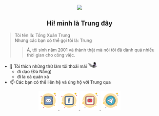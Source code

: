 <p align="center">
  <img src="https://github.com/thompsonemerson/thompsonemerson/raw/master/cover-thompson.png" height="200"/>
</p>
<h2 align="center">Hi! mình là Trung đây</h2>

> Tôi tên là: Tống Xuân Trung <br>
> Nhưng các bạn có thể gọi tôi là: Trung <br>
>> À, tôi sinh năm 2001 và thành thật mà nói tôi đã dành quá nhiều thời gian cho công việc.<br>



- 👀 Tôi thích những thứ làm tôi thoải mái <img height="20px" src="https://raw.githubusercontent.com//dieenx/dieenx/main/README/catcode.gif?raw=true">
  - đi dạo (Đà Nẵng)
  - đi la cà quán xá 
- 📫 Các bạn có thể liên hệ và ủng hộ với Trung qua


<p align="center">
    <a href="mailto:admin@icamta.com">
    <img height="64px" src="https://raw.githubusercontent.com/dieenx/dieenx/main/icons/mail.svg">
  </a>
  <a href="https://www.facebook.com/tongxuantrung.art">
    <img height="64px" src="https://raw.githubusercontent.com/dieenx/dieenx/main/icons/facebook.svg">
  </a>
  <a href="https://www.youtube.com/@camtavietnam">
    <img height="64px" src="https://raw.githubusercontent.com/dieenx/dieenx/main/icons/youtube.svg">
  </a>
    <a href="https://t.me/tongxuantrung">
    <img height="64px" src="https://raw.githubusercontent.com/dieenx/dieenx/main/icons/telegram-app.svg">
  </a>
